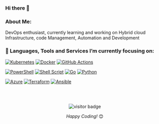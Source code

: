 <!---
- 👋 Hi, I’m @VivekSheshadari
- 👀 I’m interested in ...
- 🌱 I’m currently learning ...
- 💞️ I’m looking to collaborate on ...
- 📫 How to reach me ...


VivekSheshadari/VivekSheshadari is a ✨ special ✨ repository because its `README.md` (this file) appears on your GitHub profile.
You can click the Preview link to take a look at your changes.
--->
### Hi there 👋
### About Me:
DevOps enthusiast, currently learning and working on Hybrid cloud Infrastructure, code Management, Automation and Development
 

### 🔭 Languages, Tools and Services I’m currently focusing on:

[![Kubernetes](https://img.shields.io/badge/kubernetes-%23326ce5.svg?style=flat&logo=kubernetes&logoColor=white&link=https://github.com/VivekSheshadari)](https://github.com/VivekSheshadari)
[![Docker](https://img.shields.io/badge/-Docker-black?style=flat&logo=docker&link=https://github.com/VivekSheshadari)](https://github.com/VivekSheshadari) 
[![GitHub Actions](https://img.shields.io/badge/github%20actions-%232671E5.svg?style=flat&logo=githubactions&logoColor=white&link=https://github.com/VivekSheshadari)](https://github.com/VivekSheshadari)

[![PowerShell](https://img.shields.io/badge/PowerShell-%235391FE.svg?style=flat&logo=powershell&logoColor=black&link=https://github.com/VivekSheshadari)](https://github.com/VivekSheshadari)
[![Shell Script](https://img.shields.io/badge/shell_script-%23121011.svg?style=flat&logo=gnu-bash&logoColor=white&link=https://github.com/VivekSheshadari)](https://github.com/VivekSheshadari)
[![Go](https://img.shields.io/badge/go-%2300ADD8.svg?style=flat&logo=go&logoColor=white&link=https://github.com/VivekSheshadari)](https://github.com/VivekSheshadari)
[![Python](https://img.shields.io/badge/python-3670A0?style=flat&logo=python&logoColor=ffdd54&link=https://github.com/VivekSheshadari)](https://github.com/VivekSheshadari)

[![Azure](https://img.shields.io/badge/azure-%230072C6.svg?style=flat&logo=microsoftazure&link=https://github.com/VivekSheshadari)](https://github.com/VivekSheshadari) 
[![Terraform](https://img.shields.io/badge/terraform-%235835CC.svg?style=flat&logo=terraform&logoColor=white&link=https://github.com/VivekSheshadari)](https://github.com/VivekSheshadari)
[![Ansible](https://img.shields.io/badge/ansible-%231A1918.svg?style=flat&logo=ansible&logoColor=white&link=https://github.com/VivekSheshadari)](https://github.com/VivekSheshadari)

</br>
</br>

</div>

<div align="center">
<!---
[![Vivek's GitHub stats](https://github-readme-stats.vercel.app/api?username=VivekSheshadari&include_all_commits=true&theme=dark&show_icons=true&count_private=true)](https://github-readme-stats.vercel.app/api?username=VivekSheshadari)
</br>
</br>
[![Top Langs](https://github-readme-stats.vercel.app/api/top-langs/?username=VivekSheshadari&layout=compact&theme=dark&show_icons=true)](https://github.com/VivekSheshadari/github-readme-stats)
</br>
</br>
--->
<p align='center'>
  <img src="https://visitor-badge.glitch.me/badge?page_id=VivekSheshadari.VivekSheshadari" alt="visitor badge"/>
</p>

<i>Happy Coding!</i> 😊
